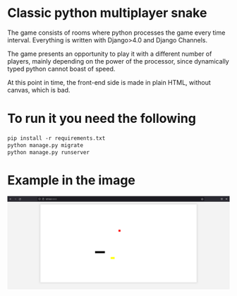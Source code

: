 # Classic python multiplayer snake

The game consists of rooms where python processes the game every time interval.
Everything is written with Django>4.0 and Django Channels.

The game presents an opportunity to play it with a different number of players, mainly depending on the power of the processor, since dynamically typed python cannot boast of speed.

At this point in time, the front-end side is made in plain HTML, without canvas, which is bad.

# To run it you need the following 
```git clone https://github.com/batr1der/snake_multiplayer
pip install -r requirements.txt
python manage.py migrate
python manage.py runserver
```
# Example in the image
![Example image](example_image.jpg)
